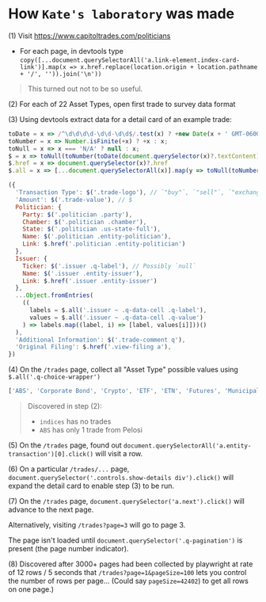 # How `Kate's laboratory` was made

(1) Visit https://www.capitoltrades.com/politicians
  - For each page, in devtools type
    `copy([...document.querySelectorAll('a.link-element.index-card-link')].map(x => x.href.replace(location.origin + location.pathname + '/', '')).join('\n'))`

> This turned out not to be so useful.
  
(2) For each of 22 Asset Types, open first trade to survey data format

(3) Using devtools extract data for a detail card of an example trade:
```js
toDate = x => /^\d\d\d\d-\d\d-\d\d$/.test(x) ? +new Date(x + ' GMT-0600') : x
toNumber = x => Number.isFinite(+x) ? +x : x;
toNull = x => x === 'N/A' ? null : x;
$ = x => toNull(toNumber(toDate(document.querySelector(x)?.textContent)))
$.href = x => document.querySelector(x)?.href
$.all = x => [...document.querySelectorAll(x)].map(y => toNull(toNumber(toDate(y.textContent))));

({
  'Transaction Type': $('.trade-logo'), // `"buy"`, `"sell"`, `"exchange"`, `"receive"`
  'Amount': $('.trade-value'), // $
  Politician: {
    Party: $('.politician .party'),
    Chamber: $('.politician .chamber'),
    State: $('.politician .us-state-full'),
    Name: $('.politician .entity-politician'),
    Link: $.href('.politician .entity-politician')
  },
  Issuer: {
    Ticker: $('.issuer .q-label'), // Possibly `null`
    Name: $('.issuer .entity-issuer'),
    Link: $.href('.issuer .entity-issuer')
  },
  ...Object.fromEntries(
    ((
      labels = $.all('.issuer ~ .q-data-cell .q-label'),
      values = $.all('.issuer ~ .q-data-cell .q-value')
    ) => labels.map((label, i) => [label, values[i]]))()
  ),
  'Additional Information': $('.trade-comment q'),
  'Original Filing': $.href('.view-filing a'),
})
```

(4) On the `/trades` page, collect all "Asset Type" possible values using `$.all('.q-choice-wrapper')`
```js
['ABS', 'Corporate Bond', 'Crypto', 'ETF', 'ETN', 'Futures', 'Municipal Security', 'Hedge/Pvt Eq Funds (non-EIF)', 'Mutual Fund', 'Non-Public Stock', 'indices', 'Other Investment Fund', 'Other Securities', 'Ownership Interest', 'Preferred Shares', 'Private Equity Fund', 'REIT', 'Stock', 'Stock Appreciation Right', 'Stock Options', 'Variable Annuity', 'Venture Capital']
```

> Discovered in step (2):
> - `indices` has no trades
> - `ABS` has only 1 trade from Pelosi

(5) On the `/trades` page, found out `document.querySelectorAll('a.entity-transaction')[0].click()` will visit a row.

(6) On a particular `/trades/...` page, `document.querySelector('.controls.show-details div').click()` will expand the detail card to enable step (3) to be run.

(7) On the `/trades` page, `document.querySelector('a.next').click()` will advance to the next page.

Alternatively, visiting `/trades?page=3` will go to page 3.

The page isn't loaded until `document.querySelector('.q-pagination')` is present (the page number indicator).

(8) Discovered after 3000+ pages had been collected by playwright at rate of 12 rows / 5 seconds that `/trades?page=1&pageSize=100` lets you control the number of rows per page... (Could say `pageSize=42402`) to get all rows on one page.)